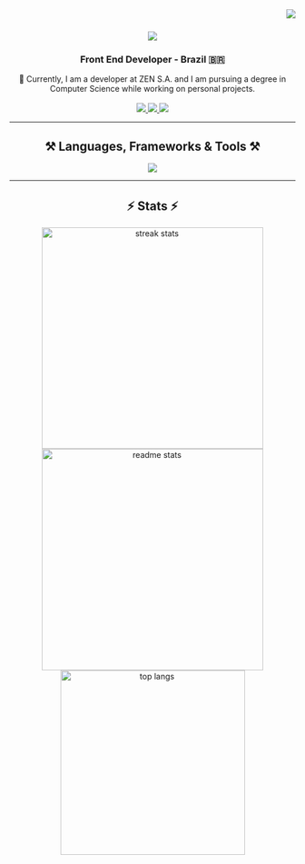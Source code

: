 <img align="right" src="https://visitor-badge.laobi.icu/badge?page_id=jibranmachiavelli.jibranmachiavelli" />

<h1 align="center">
    <img src="https://readme-typing-svg.herokuapp.com/?font=Righteous&size=35&center=true&vCenter=true&width=500&height=70&duration=4000&lines=Hi+There!+👋;+II'm+Leonardo+Jibran+Machiavelli!" />
</h1>

<h3 align="center">Front End Developer - Brazil 🇧🇷</h3>

<div align="center"> 🔭 Currently, I am a developer at ZEN S.A. and I am pursuing a degree in Computer Science while working on personal projects. </div>

<br>

<div align="center">
  <a href="mailto:jibranind@gmail.com">
    <img src="https://img.shields.io/badge/Gmail-333333?style=for-the-badge&logo=gmail&logoColor=red" />
  </a>
  <a href="https://www.linkedin.com/in/leonardo-jibran-machiavelli-12b134253/" target="_blank">
    <img src="https://img.shields.io/badge/LinkedIn-0077B5?style=for-the-badge&logo=linkedin&logoColor=white" />
  </a>
  <a href="https://www.instagram.com/leo_jibran?igsh=aWswOGZ0bzRnY3Rr" target="_blank">
    <img src="https://img.shields.io/badge/Instagram-E4405F?style=for-the-badge&logo=instagram&logoColor=white" />
  </a>
</div>

<hr/>

<h2 align="center">⚒️ Languages, Frameworks & Tools ⚒️</h2>

<div align="center">
    <img src="https://skillicons.dev/icons?i=react,typescript,nextjs,tailwind,github,js,html,css" />
</div>

<hr/>

<h2 align="center">⚡ Stats ⚡</h2>

<div align=center>
  <img width=390 src="https://github-readme-streak-stats.herokuapp.com/?user=JibranMachiavelli&count_private=true&theme=react&border_radius=10" alt="streak stats"/>
  <img width=390 src="https://github-readme-stats.vercel.app/api?username=JibranMachiavelli&count_private=true&show_icons=true&theme=react&rank_icon=github&border_radius=10" alt="readme stats" />
  
  <br/>
  
  <img width=325 align="center" src="https://github-readme-stats.vercel.app/api/top-langs/?username=JibranMachiavelli&hide=HTML&langs_count=8&layout=compact&theme=react&border_radius=10&size_weight=0.5&count_weight=0.5&exclude_repo=github-readme-stats" alt="top langs" />
  
</div>

<br/>

<br/>
